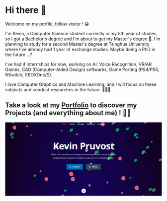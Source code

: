 # Hi there 👋

Welcome on my profile, fellow visitor ! 😁

I'm Kevin, a Computer Science student currently in my 5th year of studies, so I got a Bachelor's degree and I'm about to get my Master's degree 📜.
I'm planning to study for a second Master's degree at Tsinghua University where I've already had 1 year of exchange studies.
Maybe doing a PhD in the future ...?

I've had 4 internships for now, working on AI, Voice Recognition, VR/AR Games, CAD (Computer-Aided Design) softwares, Game Porting (PS4/PS5, NSwitch, XBOXOne/S).

I love Computer Graphics and Machine Learning, and I will focus on these subjects and conduct researches in the future. :people_holding_hands:

## Take a look at my [Portfolio](https://kevinpruvost.github.io/portfolio/) to discover my Projects (and everything about me) ! 👨‍💻

<p align="center">
  <a href="https://kevinpruvost.github.io/portfolio/" target="_blank">
    <img src="https://github.com/kevinpruvost/kevinpruvost/blob/main/Screenshot%202021-04-20%20094747.png" href="https://kevinpruvost.github.io/portfolio/" width=800/>
  </a>
</p>
